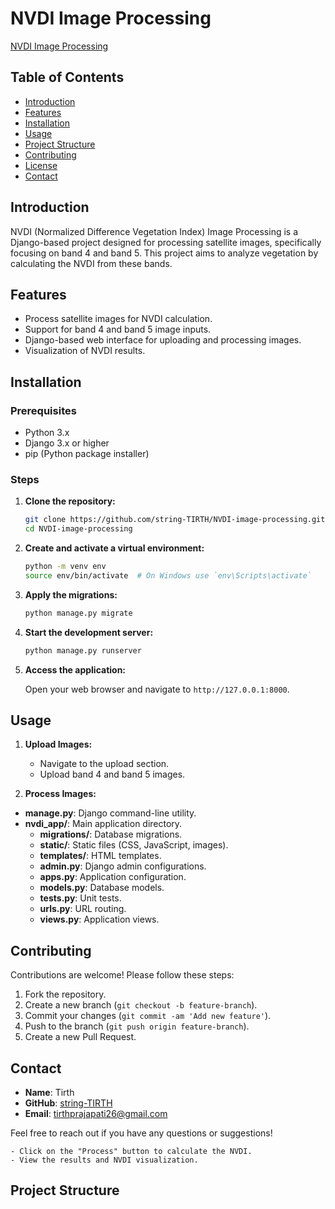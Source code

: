 # NVDI Image Processing

[NVDI Image Processing](https://en.wikipedia.org/wiki/Normalized_difference_vegetation_index)

## Table of Contents

- [Introduction](#introduction)
- [Features](#features)
- [Installation](#installation)
- [Usage](#usage)
- [Project Structure](#project-structure)
- [Contributing](#contributing)
- [License](#license)
- [Contact](#contact)

## Introduction

NVDI (Normalized Difference Vegetation Index) Image Processing is a Django-based project designed for processing satellite images, specifically focusing on band 4 and band 5. This project aims to analyze vegetation by calculating the NVDI from these bands.

## Features

- Process satellite images for NVDI calculation.
- Support for band 4 and band 5 image inputs.
- Django-based web interface for uploading and processing images.
- Visualization of NVDI results.

## Installation

### Prerequisites

- Python 3.x
- Django 3.x or higher
- pip (Python package installer)

### Steps

1. **Clone the repository:**

    ```sh
    git clone https://github.com/string-TIRTH/NVDI-image-processing.git
    cd NVDI-image-processing
    ```

2. **Create and activate a virtual environment:**

    ```sh
    python -m venv env
    source env/bin/activate  # On Windows use `env\Scripts\activate`
    ```

3. **Apply the migrations:**

    ```sh
    python manage.py migrate
    ```

4. **Start the development server:**

    ```sh
    python manage.py runserver
    ```

5. **Access the application:**

    Open your web browser and navigate to `http://127.0.0.1:8000`.

## Usage

1. **Upload Images:**

    - Navigate to the upload section.
    - Upload band 4 and band 5 images.

2. **Process Images:**
- **manage.py**: Django command-line utility.
- **nvdi_app/**: Main application directory.
  - **migrations/**: Database migrations.
  - **static/**: Static files (CSS, JavaScript, images).
  - **templates/**: HTML templates.
  - **admin.py**: Django admin configurations.
  - **apps.py**: Application configuration.
  - **models.py**: Database models.
  - **tests.py**: Unit tests.
  - **urls.py**: URL routing.
  - **views.py**: Application views.

## Contributing

Contributions are welcome! Please follow these steps:

1. Fork the repository.
2. Create a new branch (`git checkout -b feature-branch`).
3. Commit your changes (`git commit -am 'Add new feature'`).
4. Push to the branch (`git push origin feature-branch`).
5. Create a new Pull Request.

## Contact

- **Name**: Tirth
- **GitHub**: [string-TIRTH](https://github.com/string-TIRTH)
- **Email**: tirthprajapati26@gmail.com

Feel free to reach out if you have any questions or suggestions!


    - Click on the "Process" button to calculate the NVDI.
    - View the results and NVDI visualization.

## Project Structure

